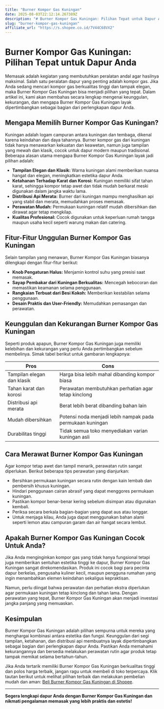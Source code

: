 ```yaml
---
title: "Burner Kompor Gas Kuningan"
date: 2025-08-03T22:12:14.267389Z
description: "# Burner Kompor Gas Kuningan: Pilihan Tepat untuk Dapur Anda..."
slug: "burner-kompor-gas-kuningan"
affiliate_url: "https://s.shopee.co.id/7V44C68VX2"
---
```

# Burner Kompor Gas Kuningan: Pilihan Tepat untuk Dapur Anda

Memasak adalah kegiatan yang membutuhkan peralatan andal agar hasilnya maksimal. Salah satu peralatan dapur yang penting adalah kompor gas. Jika Anda sedang mencari kompor gas berkualitas tinggi dan tampak elegan, maka Burner Kompor Gas Kuningan bisa menjadi pilihan yang tepat. Dalam artikel ini, kami akan membahas secara lengkap mengenai keunggulan, kekurangan, dan mengapa Burner Kompor Gas Kuningan layak dipertimbangkan sebagai bagian dari perlengkapan dapur Anda.

## Mengapa Memilih Burner Kompor Gas Kuningan?

Kuningan adalah logam campuran antara kuningan dan tembaga, dikenal karena keindahan dan daya tahannya. Burner kompor gas dari kuningan tidak hanya menawarkan kekuatan dan keawetan, namun juga tampilan yang mewah dan klasik, cocok untuk dapur modern maupun tradisional. Beberapa alasan utama mengapa Burner Kompor Gas Kuningan layak jadi pilihan adalah:

- **Tampilan Elegan dan Klasik:** Warna kuningan alami memberikan nuansa hangat dan elegan, meningkatkan estetika dapur Anda.
- **Ketahanan Terhadap Karat dan Korosi:** Kuningan memiliki sifat tahan karat, sehingga kompor tetap awet dan tidak mudah berkarat meski digunakan dalam jangka waktu lama.
- **Distribusi Api Merata:** Burner dari kuningan mampu menghasilkan api yang stabil dan merata, memudahkan proses memasak.
- **Perawatan Mudah:** Permukaan kuningan relatif mudah dibersihkan dan dirawat agar tetap mengkilap.
- **Kualitas Profesional:** Cocok digunakan untuk keperluan rumah tangga maupun usaha kecil seperti warung makan dan catering.

## Fitur-Fitur Unggulan Burner Kompor Gas Kuningan

Selain tampilan yang menawan, Burner Kompor Gas Kuningan biasanya dilengkapi dengan fitur-fitur berikut:

- **Knob Pengaturan Halus:** Menjamin kontrol suhu yang presisi saat memasak.
- **Sayap Pembakar dari Kuningan Berkualitas:** Mencegah kebocoran dan memastikan keamanan selama penggunaan.
- **Rangkaian Terbuat dari Besi Kokoh:** Memberikan kestabilan selama penggunaan.
- **Desain Praktis dan User-Friendly:** Memudahkan pemasangan dan perawatan.

## Keunggulan dan Kekurangan Burner Kompor Gas Kuningan

Seperti produk apapun, Burner Kompor Gas Kuningan juga memiliki kelebihan dan kekurangan yang perlu Anda pertimbangkan sebelum membelinya. Simak tabel berikut untuk gambaran lengkapnya:

| Pros                                   | Cons                                   |
|----------------------------------------|----------------------------------------|
| Tampilan elegan dan klasik           | Harga bisa lebih mahal dibanding kompor biasa | 
| Tahan karat dan korosi               | Perawatan membutuhkan perhatian agar tetap kinclong |
| Distribusi api merata                | Berat lebih berat dibanding bahan lain | 
| Mudah dibersihkan                   | Potensi noda menjadi lebih nampak pada permukaan kuningan | 
| Durabilitas tinggi                  | Tidak semua toko menyediakan varian kuningan asli | 

## Cara Merawat Burner Kompor Gas Kuningan

Agar kompor tetap awet dan tampil menarik, perawatan rutin sangat diperlukan. Berikut beberapa tips perawatan yang dianjurkan:

- Bersihkan permukaan kuningan secara rutin dengan kain lembab dan pembersih khusus kuningan.
- Hindari penggunaan cairan abrasif yang dapat menggores permukaan kuningan.
- Pastikan kompor benar-benar kering sebelum disimpan atau digunakan kembali.
- Periksa secara berkala bagian-bagian yang dapat aus atau longgar.
- Untuk menjaga kilau, Anda juga dapat menggunakan bahan alami seperti lemon atau campuran garam dan air hangat secara lembut.

## Apakah Burner Kompor Gas Kuningan Cocok Untuk Anda?

Jika Anda menginginkan kompor gas yang tidak hanya fungsional tetapi juga memberikan sentuhan estetika tinggi ke dapur, Burner Kompor Gas Kuningan sangat direkomendasikan. Produk ini cocok bagi para pecinta dapur berkelas, pengusaha kuliner kecil, maupun pengguna rumahan yang ingin menambahkan elemen keindahan sekaligus kepraktisan.

Namun, perlu diingat bahwa perawatan dan perhatian ekstra diperlukan agar permukaan kuningan tetap kinclong dan tahan lama. Dengan perawatan yang tepat, Burner Kompor Gas Kuningan akan menjadi investasi jangka panjang yang memuaskan.

## Kesimpulan

Burner Kompor Gas Kuningan adalah pilihan sempurna untuk mereka yang menghargai kombinasi antara estetika dan fungsi. Keunggulan dari segi tampilan, ketahanan, dan distribusi api membuatnya layak dipertimbangkan sebagai bagian dari perlengkapan dapur Anda. Pastikan Anda memahami kekurangannya dan bersedia melakukan perawatan rutin agar produk tetap tampak memikat selama bertahun-tahun.

Jika Anda tertarik memiliki Burner Kompor Gas Kuningan berkualitas tinggi dan polos harga terbaik, jangan ragu untuk membeli di toko terpercaya. Klik tautan berikut untuk melihat pilihan terbaik dan melakukan pembelian mudah dan aman: [Beli Burner Kompor Gas Kuningan di Shopee](https://s.shopee.co.id/7V44C68VX2).

---

**Segera lengkapi dapur Anda dengan Burner Kompor Gas Kuningan dan nikmati pengalaman memasak yang lebih praktis dan estetis!**